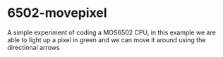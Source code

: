 # 6502-movepixel
A simple experiment of coding a MOS6502 CPU, in this example we are able to light up a pixel in green and we can move it around using the directional arrows
